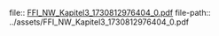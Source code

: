 file:: [FFI_NW_Kapitel3_1730812976404_0.pdf](../assets/FFI_NW_Kapitel3_1730812976404_0.pdf)
file-path:: ../assets/FFI_NW_Kapitel3_1730812976404_0.pdf
